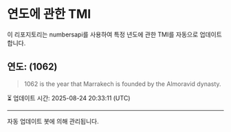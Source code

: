 
# 연도에 관한 TMI

이 리포지토리는 numbersapi를 사용하여 특정 년도에 관한 TMI를 자동으로 업데이트합니다.

## 연도: (1062)
> 1062 is the year that Marrakech is founded by the Almoravid dynasty.

⏳ 업데이트 시간: 2025-08-24 20:33:11 (UTC)

---
자동 업데이트 봇에 의해 관리됩니다.
